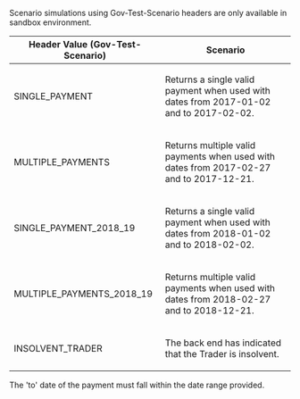 <p>Scenario simulations using Gov-Test-Scenario headers are only available in sandbox environment.</p>
<table>
    <thead>
        <tr>
            <th>Header Value (Gov-Test-Scenario)</th>
            <th>Scenario</th>
        </tr>
    </thead>
    <tbody>
        <tr>
            <td><p>SINGLE_PAYMENT</p></td>
            <td><p>Returns a single valid payment when used with dates from 2017-01-02 and to 2017-02-02.</p></td>
        </tr>
        <tr>
            <td><p>MULTIPLE_PAYMENTS</p></td>
            <td><p>Returns multiple valid payments when used with dates from 2017-02-27 and to 2017-12-21.</p></td>
        </tr>
        <tr>
            <td><p>SINGLE_PAYMENT_2018_19</p></td>
            <td><p>Returns a single valid payment when used with dates from 2018-01-02 and to 2018-02-02.</p></td>
        </tr>
        <tr>
            <td><p>MULTIPLE_PAYMENTS_2018_19</p></td>
            <td><p>Returns multiple valid payments when used with dates from 2018-02-27 and to 2018-12-21.</p></td>
        </tr>
        <tr>
            <td><p>INSOLVENT_TRADER</p></td>
            <td><p>The back end has indicated that the Trader is insolvent.</p></td>
        </tr>        
    </tbody>
</table>
<p>The 'to' date of the payment must fall within the date range provided.</p>